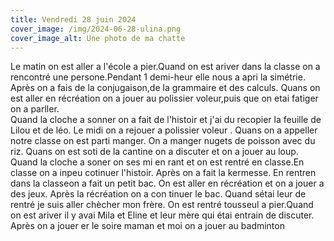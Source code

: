 ```yaml
---
title: Vendredi 28 juin 2024
cover_image: /img/2024-06-28-ulina.png
cover_image_alt: Une photo de ma chatte
---
```

Le matin on est aller a l'école a pier.Quand on est ariver dans la classe on a rencontré une persone.Pendant 1 demi-heur elle nous a apri la simétrie. 
Après on a fais de la conjugaison,de la grammaire et des calculs.
Quans on est aller en récréation on a jouer au polissier voleur,puis que on etai fatiger  on a parller.  
Quand la cloche a sonner on a fait de l'histoir et j'ai du recopier la feuille de Lilou et de léo.
Le midi on a rejouer a polissier voleur . Quans on a appeller notre classe on est parti manger.
On a manger nugets de poisson avec du riz.
Quans on est soti de la cantine on a discuter et on a jouer au loup.
Quand la cloche a soner on ses mi en rant et on est rentré en classe.En classe on a inpeu cotinuer l'histoir. 
Après on a fait la kermesse.
En rentren dans la classeon a fait un petit bac.
On est aller en récréation et on a jouer a des jeux.
Après la récréation on a con tinuer le bac.
 Quand sétai leur de rentré je suis aller chècher mon frère.
On est rentré tousseul a pier.Quand on est ariver il y avai Mila et Eline et leur mère qui étai entrain de discuter. Après on a jouer er le soire maman et moi on a jouer au badminton